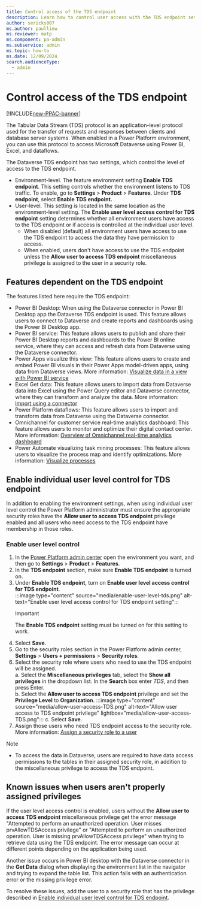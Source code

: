 ```yaml
---
title: Control access of the TDS endpoint 
description: Learn how to control user access with the TDS endpoint settings in Power Platform.
author: sericks007
ms.author: paulliew
ms.reviewer: matp
ms.component: pa-admin
ms.subservice: admin
ms.topic: how-to
ms.date: 12/09/2024
search.audienceType: 
  - admin
---
```

# Control access of the TDS endpoint

[!INCLUDE[new-PPAC-banner](~/includes/new-PPAC-banner.md)]

The Tabular Data Stream (TDS) protocol is an application-level protocol used for the transfer of requests and responses between clients and database server systems. When enabled in a Power Platform environment, you can use this protocol to access Microsoft Dataverse using Power BI, Excel, and dataflows.

The Dataverse TDS endpoint has two settings, which control the level of access to the TDS endpoint.

- Environment-level. The feature environment setting **Enable TDS endpoint**. This setting controls whether the environment listens to TDS traffic. To enable, go to **Settings** > **Product** > **Features**. Under **TDS endpoint**, select **Enable TDS endpoint.**
- User-level. This setting is located in the same location as the environment-level setting. The **Enable user level access control for TDS endpoint** setting determines whether all environment users have access to the TDS endpoint or if access is controlled at the individual user level.
  - When disabled (default) all environment users have access to use the TDS endpoint to access the data they have permission to access. 
  - When enabled, users don't have access to use the TDS endpoint unless the **Allow user to access TDS endpoint** miscellaneous privilege is assigned to the user in a security role.

## Features dependent on the TDS endpoint

The features listed here require the TDS endpoint:

- Power BI Desktop: When using the Dataverse connector in Power BI Desktop app the Dataverse TDS endpoint is used. This feature allows users to connect to Dataverse and create reports and dashboards using the Power BI Desktop app. 
- Power BI service: This feature allows users to publish and share their Power BI Desktop reports and dashboards to the Power BI online service, where they can access and refresh data from Dataverse using the Dataverse connector. 
- Power Apps visualize this view: This feature allows users to create and embed Power BI visuals in their Power Apps model-driven apps, using data from Dataverse views. More information: [Visualize data in a view with Power BI service](/power-apps/user/visualize-in-power-bi)
- Excel Get data: This feature allows users to import data from Dataverse data into Excel using the Power Query editor and Dataverse connector, where they can transform and analyze the data. More information: [Import using a connector](/power-apps/maker/data-platform/data-platform-import-export#import-using-a-connector)
- Power Platform dataflows: This feature allows users to import and transform data from Dataverse using the Dataverse connector.  
- Omnichannel for customer service real-time analytics dashboard: This feature allows users to monitor and optimize their digital contact center. More information: [Overview of Omnichannel real-time analytics dashboard](/dynamics365/customer-service/use/intro-realtime-analytics-dashboard)
- Power Automate visualizing task mining processes: This feature allows users to visualize the process map and identify optimizations. More information: [Visualize processes](/power-automate/process-advisor-visualize)

## Enable individual user level control for TDS endpoint

In addition to enabling the environment settings, when using individual user level control the Power Platform administrator must ensure the appropriate security roles have the **Allow user to access TDS endpoint** privilege enabled and all users who need access to the TDS endpoint have membership in those roles.

### Enable user level control

1. In the [Power Platform admin center](https://admin.powerplatform.microsoft.com) open the environment you want, and then go to **Settings** > **Product** > **Features**.
1. In the **TDS endpoint** section, make sure **Enable TDS endpoint** is turned on. 
1. Under **Enable TDS endpoint**, turn on **Enable user level access control for TDS endpoint**.  
   :::image type="content" source="media/enable-user-level-tds.png" alt-text="Enable user level access control for TDS endpoint setting":::
   > [!IMPORTANT]
   > The **Enable TDS endpoint** setting must be turned on for this setting to work.
1. Select **Save**.
1. Go to the security roles section in the Power Platform admin center, **Settings** > **Users + permissions** > **Security roles**.
1. Select the security role where users who need to use the TDS endpoint will be assigned.  
  a. Select the **Miscellaneous privileges** tab, select the **Show all privileges** in the dropdown list. In the **Search** box enter *TDS*, and then press Enter.  
  b. Select the **Allow user to access TDS endpoint** privilege and set the **Privilege Level** to **Organization**.
    :::image type="content" source="media/allow-user-access-TDS.png" alt-text="Allow user access to TDS endpoint privilege" lightbox="media/allow-user-access-TDS.png":::
  c. Select **Save**.
1. Assign those users who need TDS endpoint access to the security role. More information: [Assign a security role to a user](assign-security-roles.md)

> [!Note]
> - To access the data in Dataverse, users are required to have data access permissions to the tables in their assigned security role, in addition to the miscellaneous privilege to access the TDS endpoint.

## Known issues when users aren't properly assigned privileges

If the user level access control is enabled, users without the **Allow user to access TDS endpoint** miscellaneous privilege get the error message "Attempted to perform an unauthorized operation. User misses prvAllowTDSAccess privilege" or "Attempted to perform an unauthorized operation. User <guid> is missing prvAllowTDSAccess privilege" when trying to retrieve data using the TDS endpoint. The error message can occur at different points depending on the application being used.

Another issue occurs in Power BI desktop with the Dataverse connector in the **Get Data** dialog when displaying the environment list in the navigator and trying to expand the table list. This action fails with an authentication error or the missing privilege error.

To resolve these issues, add the user to a security role that has the privilege described in [Enable individual user level control for TDS endpoint](#enable-individual-user-level-control-for-tds-endpoint).
